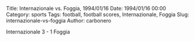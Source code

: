 Title: Internazionale vs. Foggia, 1994/01/16
Date: 1994/01/16 00:00
Category: sports
Tags: football, football scores, Internazionale, Foggia
Slug: internazionale-vs-foggia
Author: carbonero


Internazionale 3 - 1 Foggia
